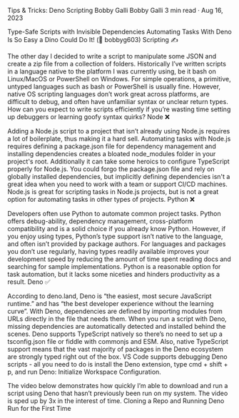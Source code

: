Tips & Tricks: Deno Scripting
Bobby Galli
Bobby Galli
3 min read
·
Aug 16, 2023

Type-Safe Scripts with Invisible Dependencies
Automating Tasks With Deno Is So Easy a Dino Could Do It! (📸 bobbyg603)
Scripting ✍️

The other day I decided to write a script to manipulate some JSON and create a zip file from a collection of folders. Historically I’ve written scripts in a language native to the platform I was currently using, be it bash on Linux/MacOS or PowerShell on Windows. For simple operations, a primitive, untyped languages such as bash or PowerShell is usually fine. However, native OS scripting languages don’t work great across platforms, are difficult to debug, and often have unfamiliar syntax or unclear return types. How can you expect to write scripts efficiently if you’re wasting time setting up debuggers or learning goofy syntax quirks?
Node ❌

Adding a Node.js script to a project that isn’t already using Node.js requires a lot of boilerplate, thus making it a hard sell. Automating tasks with Node.js requires defining a package.json file for dependency management and installing dependencies creates a bloated node_modules folder in your project's root. Additionally it can take some heroics to configure TypeScript properly for Node.js. You could forgo the package.json file and rely on globally installed dependencies, but implicitly defining dependencies isn't a great idea when you need to work with a team or support CI/CD machines. Node.js is great for scripting tasks in Node.js projects, but is not a great option for automating tasks in other types of projects.
Python ❌

Developers often use Python to automate common project tasks. Python offers debug-ability, dependency management, cross-platform compatibility and is a solid choice if you already know Python. However, if you enjoy using types, Python’s type support isn’t native to the language, and often isn’t provided by package authors. For languages and packages you don’t use regularly, having types readily available improves your development speed by reducing the amount of time spent reading docs and searching for sample implementations. Python is a reasonable option for task automation, but it lacks some niceties and hinders productivity as a result.
Deno ✅

According to deno.land, Deno is “the easiest, most secure JavaScript runtime.” and has “the best developer experience without the learning curve”. With Deno, dependencies are defined by importing modules from URLs directly in the file that needs them. When you run a script with Deno, missing dependencies are automatically detected and installed behind the scenes. Deno supports TypeScript natively so there’s no need to set up a tsconfig.json file or fiddle with commonjs and ESM. Also, native TypeScript support means that the vast majority of packages in the Deno ecosystem are strongly typed right out of the box. VS Code supports debugging Deno scripts - all you need to do is install the Deno extension, type cmd + shift + p, and run Deno: Initialize Workspace Configuration.

The video below demonstrates how quickly I’m able to download and run a script using Deno that hasn’t previously been run on my system. The video is sped up by 3x in the interest of time.
Cloning a Repo and Running Deno Run for the First Time
